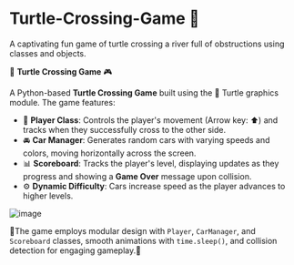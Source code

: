 # Turtle-Crossing-Game 🐢
 A captivating fun game of turtle crossing a river full of obstructions using classes and objects.
 
🚗 **Turtle Crossing Game** 🎮  

A Python-based **Turtle Crossing Game** built using the 🐢 Turtle graphics module. The game features:  
- 🐢 **Player Class**: Controls the player's movement (Arrow key: ⬆️) and tracks when they successfully cross to the other side.  
- 🚘 **Car Manager**: Generates random cars with varying speeds and colors, moving horizontally across the screen.  
- 📊 **Scoreboard**: Tracks the player's level, displaying updates as they progress and showing a **Game Over** message upon collision.  
- ⚙️ **Dynamic Difficulty**: Cars increase speed as the player advances to higher levels.  

![image](https://github.com/user-attachments/assets/5d5aefe9-1f40-4376-acb1-6a7a29250535)

🎉The game employs modular design with `Player`, `CarManager`, and `Scoreboard` classes, smooth animations with `time.sleep()`, and collision detection for engaging gameplay.🏁 
